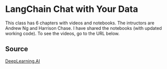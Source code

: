 # LangChain Chat with Your Data

This class has 6 chapters with videos and notebooks. The intructors are Andrew Ng and Harrison Chase. I have shared the notebooks (with updated working code). To see the videos, go to the URL below.


## Source

[DeepLearning.AI](https://learn.deeplearning.ai/courses/langchain/lesson/1/introduction)
